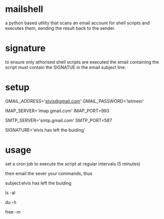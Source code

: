 mailshell
=========
a python based utility that scans an email account for shell scripts and executes them, sending the result back to the sender.

signature
=========
to ensure only athorised shell scripts are executed the email containing the script must contain the SIGNATUE in the
email subject line.

setup
=====
GMAIL_ADDRESS='elvis@gmail.com'
GMAIL_PASSWORD='letmein'

IMAP_SERVER='imap.gmail.com'
IMAP_PORT=993

SMTP_SERVER='smtp.gmail.com'
SMTP_PORT=587

SIGNATURE='elvis has left the buiding'

usage
=====
set a cron job to execute the script at regular intervals (5 minutes)

then email the sever your commands, thus

subject:elvis has left the buiding

ls -al

du -h

free -m
